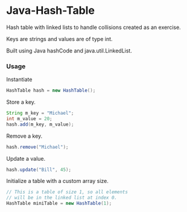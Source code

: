 Java-Hash-Table
===============

Hash table with linked lists to handle collisions created as an exercise. 

Keys are strings and values are of type int.

Built using Java hashCode and java.util.LinkedList. 

### Usage

Instantiate

~~~java
HashTable hash = new HashTable();
~~~

Store a key.

~~~java
String m_key = "Michael";
int m_value = 20;
hash.add(m_key, m_value);
~~~

Remove a key.
~~~java
hash.remove("Michael");
~~~

Update a value. 
~~~java
hash.update("Bill", 45);
~~~

Initialize a table with a custom array size.
~~~java
// This is a table of size 1, so all elements
// will be in the linked list at index 0.
HashTable miniTable = new HashTable(1);
~~~

